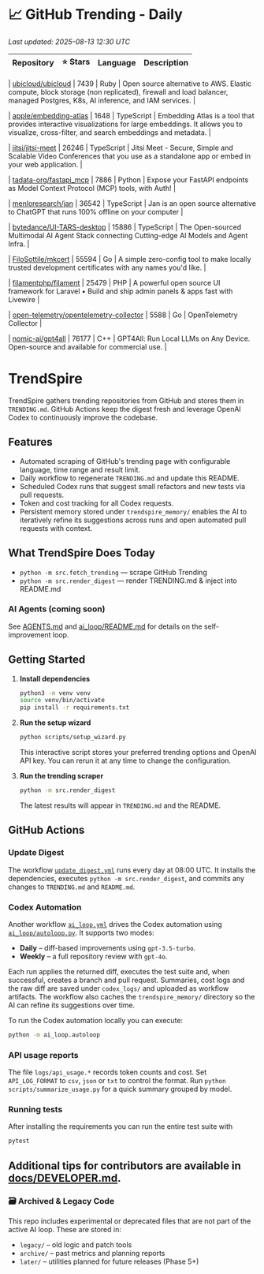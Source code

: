 <!-- TRENDING_START -->
# 📈 GitHub Trending - Daily

_Last updated: 2025-08-13 12:30 UTC_

| Repository | ⭐ Stars | Language | Description |
|------------|--------:|----------|-------------|

| [ubicloud/ubicloud](https://github.com/ubicloud/ubicloud) | 7439 | Ruby | Open source alternative to AWS. Elastic compute, block storage (non replicated), firewall and load balancer, managed Postgres, K8s, AI inference, and IAM services. |

| [apple/embedding-atlas](https://github.com/apple/embedding-atlas) | 1648 | TypeScript | Embedding Atlas is a tool that provides interactive visualizations for large embeddings. It allows you to visualize, cross-filter, and search embeddings and metadata. |

| [jitsi/jitsi-meet](https://github.com/jitsi/jitsi-meet) | 26246 | TypeScript | Jitsi Meet - Secure, Simple and Scalable Video Conferences that you use as a standalone app or embed in your web application. |

| [tadata-org/fastapi_mcp](https://github.com/tadata-org/fastapi_mcp) | 7886 | Python | Expose your FastAPI endpoints as Model Context Protocol (MCP) tools, with Auth! |

| [menloresearch/jan](https://github.com/menloresearch/jan) | 36542 | TypeScript | Jan is an open source alternative to ChatGPT that runs 100% offline on your computer |

| [bytedance/UI-TARS-desktop](https://github.com/bytedance/UI-TARS-desktop) | 15886 | TypeScript | The Open-sourced Multimodal AI Agent Stack connecting Cutting-edge AI Models and Agent Infra. |

| [FiloSottile/mkcert](https://github.com/FiloSottile/mkcert) | 55594 | Go | A simple zero-config tool to make locally trusted development certificates with any names you'd like. |

| [filamentphp/filament](https://github.com/filamentphp/filament) | 25479 | PHP | A powerful open source UI framework for Laravel • Build and ship admin panels & apps fast with Livewire |

| [open-telemetry/opentelemetry-collector](https://github.com/open-telemetry/opentelemetry-collector) | 5588 | Go | OpenTelemetry Collector |

| [nomic-ai/gpt4all](https://github.com/nomic-ai/gpt4all) | 76177 | C++ | GPT4All: Run Local LLMs on Any Device. Open-source and available for commercial use. |
<!-- TRENDING_END -->

# TrendSpire

TrendSpire gathers trending repositories from GitHub and stores them in `TRENDING.md`. GitHub Actions keep the digest fresh and leverage OpenAI Codex to continuously improve the codebase.

## Features

- Automated scraping of GitHub's trending page with configurable language, time range and result limit.
- Daily workflow to regenerate `TRENDING.md` and update this README.
- Scheduled Codex runs that suggest small refactors and new tests via pull requests.
- Token and cost tracking for all Codex requests.
- Persistent memory stored under `trendspire_memory/` enables the AI to
  iteratively refine its suggestions across runs and open automated pull
  requests with context.

## What TrendSpire Does Today

- `python -m src.fetch_trending` — scrape GitHub Trending
- `python -m src.render_digest` — render TRENDING.md & inject into README.md

### AI Agents (coming soon)
See [AGENTS.md](./AGENTS.md) and [ai_loop/README.md](./ai_loop/README.md) for details on the self-improvement loop.

## Getting Started

1. **Install dependencies**
   ```bash
   python3 -m venv venv
   source venv/bin/activate
   pip install -r requirements.txt
   ```

2. **Run the setup wizard**
   ```bash
   python scripts/setup_wizard.py
   ```
   This interactive script stores your preferred trending options and OpenAI API key.
   You can rerun it at any time to change the configuration.

3. **Run the trending scraper**
   ```bash
   python -m src.render_digest
   ```
   The latest results will appear in `TRENDING.md` and the README.


## GitHub Actions

### Update Digest

The workflow [`update_digest.yml`](.github/workflows/update_digest.yml) runs every day at 08:00 UTC. It installs the dependencies, executes `python -m src.render_digest`, and commits any changes to `TRENDING.md` and `README.md`.

### Codex Automation

Another workflow [`ai_loop.yml`](.github/workflows/ai_loop.yml) drives the Codex automation using [`ai_loop/autoloop.py`](ai_loop/autoloop.py). It supports two modes:

- **Daily** – diff-based improvements using `gpt-3.5-turbo`.
- **Weekly** – a full repository review with `gpt-4o`.

Each run applies the returned diff, executes the test suite and, when successful, creates a branch and pull request. Summaries, cost logs and the raw diff are saved under `codex_logs/` and uploaded as workflow artifacts. The workflow also caches the `trendspire_memory/` directory so the AI can refine its suggestions over time.

To run the Codex automation locally you can execute:

```bash
python -m ai_loop.autoloop
```

### API usage reports

The file `logs/api_usage.*` records token counts and cost. Set `API_LOG_FORMAT`
to `csv`, `json` or `txt` to control the format. Run `python
scripts/summarize_usage.py` for a quick summary grouped by model.

### Running tests

After installing the requirements you can run the entire test suite with

```bash
pytest
```

Additional tips for contributors are available in
[docs/DEVELOPER.md](docs/DEVELOPER.md).
---

### 🗃 Archived & Legacy Code

This repo includes experimental or deprecated files that are not part of the active AI loop. These are stored in:

- `legacy/` – old logic and patch tools
- `archive/` – past metrics and planning reports
- `later/` – utilities planned for future releases (Phase 5+)
